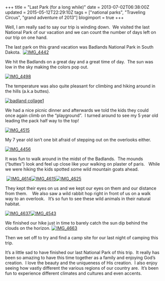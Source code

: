 +++
title = "Last Park (for a long while)"
date = 2013-07-02T06:38:00Z
updated = 2015-05-12T22:29:10Z
tags = ["national parks", "Traveling Circus", "grand adventure of 2013"]
blogimport = true 
+++

Well, I am really sad to say our trip is winding down.&#160; We visited the last National Park of our vacation and we can count the number of days left on our trip on one hand.&#160; 

The last park on this grand vacation was Badlands National Park in South Dakota.&#160; [![IMG_4442](https://latc.s3.amazonaws.com/wp-content/uploads/2013/07/IMG_4442.jpg "IMG_4442")](https://latc.s3.amazonaws.com/wp-content/uploads/2013/07/IMG_4442.jpg)

We hit the Badlands on a great day and a great time of day.&#160; The sun was low in the sky making the colors pop out.&#160; 

[![IMG_4498](https://latc.s3.amazonaws.com/wp-content/uploads/2013/07/IMG_4498.jpg "IMG_4498")](https://latc.s3.amazonaws.com/wp-content/uploads/2013/07/IMG_4498.jpg)

The temperature was also quite pleasant for climbing and hiking around in the hills (a.k.a buttes).&#160; 

[![badland collage1](https://latc.s3.amazonaws.com/wp-content/uploads/2013/07/badland-collage1.jpg "badland collage1")](https://latc.s3.amazonaws.com/wp-content/uploads/2013/07/badland-collage1.jpg)

We had a nice picnic dinner and afterwards we told the kids they could once again climb on the “playground”.&#160; I turned around to see my 5 year old leading the pack half way to the top!

[![IMG_4515](https://latc.s3.amazonaws.com/wp-content/uploads/2013/07/IMG_4515.jpg "IMG_4515")](https://latc.s3.amazonaws.com/wp-content/uploads/2013/07/IMG_4515.jpg)

My 7 year old isn’t one bit afraid of stepping out on the overlooks either. 

[![IMG_4456](https://latc.s3.amazonaws.com/wp-content/uploads/2013/07/IMG_4456.jpg "IMG_4456")](https://latc.s3.amazonaws.com/wp-content/uploads/2013/07/IMG_4456.jpg)

It was fun to walk around in the midst of the Badlands.&#160; The mounds (“buttes”) look and feel up close like your walking on plaster of paris.&#160;&#160; While we were hiking the kids spotted some wild mountain goats ahead.

&#160;[![IMG_4614](https://latc.s3.amazonaws.com/wp-content/uploads/2013/07/IMG_4614.jpg "IMG_4614")](https://latc.s3.amazonaws.com/wp-content/uploads/2013/07/IMG_4614.jpg)[![IMG_4615](https://latc.s3.amazonaws.com/wp-content/uploads/2013/07/IMG_4615.jpg "IMG_4615")](https://latc.s3.amazonaws.com/wp-content/uploads/2013/07/IMG_4615.jpg)[![IMG_4625](https://latc.s3.amazonaws.com/wp-content/uploads/2013/07/IMG_4625.jpg "IMG_4625")](https://latc.s3.amazonaws.com/wp-content/uploads/2013/07/IMG_4625.jpg)

They kept their eyes on us and we kept our eyes on them and our distance from them.&#160;&#160;&#160; We also saw a wild rabbit hop right in front of us on a walk way to an overlook.&#160;&#160; It’s so fun to see these wild animals in their natural habitat.&#160; 

[![IMG_4637](https://latc.s3.amazonaws.com/wp-content/uploads/2013/07/IMG_4637.jpg "IMG_4637")](https://latc.s3.amazonaws.com/wp-content/uploads/2013/07/IMG_4637.jpg)[![IMG_4543](https://latc.s3.amazonaws.com/wp-content/uploads/2013/07/IMG_4543.jpg "IMG_4543")](https://latc.s3.amazonaws.com/wp-content/uploads/2013/07/IMG_4543.jpg)

We finished our hike just in time to barely catch the sun dip behind the clouds on the horizon. [![IMG_4663](https://latc.s3.amazonaws.com/wp-content/uploads/2013/07/IMG_4663.jpg "IMG_4663")](https://latc.s3.amazonaws.com/wp-content/uploads/2013/07/IMG_4663.jpg)

Then we set off to try and find a camp site for our last night of camping this trip.&#160; 

It’s a little sad to have finished our last National Park of this trip.&#160; It really has been so amazing to have this time together as a family and enjoying God’s creation.&#160; I love the beauty and the uniqueness of His creation.&#160; I also enjoy seeing how vastly different the various regions of our country are.&#160; It’s been fun to experience different climates and cultures and even accents. 
